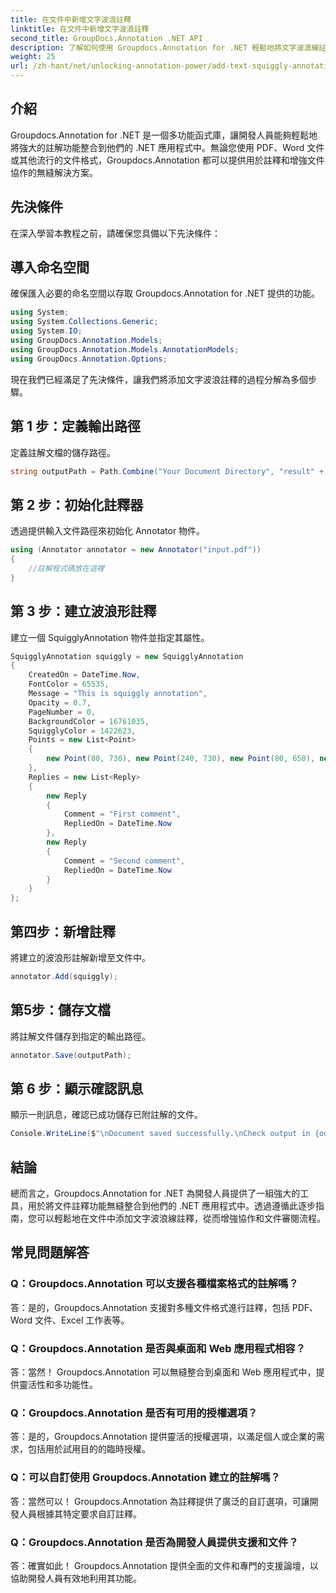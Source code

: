 ```yaml
---
title: 在文件中新增文字波浪註釋
linktitle: 在文件中新增文字波浪註釋
second_title: GroupDocs.Annotation .NET API
description: 了解如何使用 Groupdocs.Annotation for .NET 輕鬆地將文字波浪線註解新增至文件中。加強協作和文件審查流程。
weight: 25
url: /zh-hant/net/unlocking-annotation-power/add-text-squiggly-annotation/
---
```

## 介紹

Groupdocs.Annotation for .NET 是一個多功能函式庫，讓開發人員能夠輕鬆地將強大的註解功能整合到他們的 .NET 應用程式中。無論您使用 PDF、Word 文件或其他流行的文件格式，Groupdocs.Annotation 都可以提供用於註釋和增強文件協作的無縫解決方案。

## 先決條件

在深入學習本教程之前，請確保您具備以下先決條件：

## 導入命名空間

確保匯入必要的命名空間以存取 Groupdocs.Annotation for .NET 提供的功能。

```csharp
using System;
using System.Collections.Generic;
using System.IO;
using GroupDocs.Annotation.Models;
using GroupDocs.Annotation.Models.AnnotationModels;
using GroupDocs.Annotation.Options;
```

現在我們已經滿足了先決條件，讓我們將添加文字波浪註釋的過程分解為多個步驟。

## 第 1 步：定義輸出路徑

定義註解文檔的儲存路徑。

```csharp
string outputPath = Path.Combine("Your Document Directory", "result" + Path.GetExtension("input.pdf"));
```

## 第 2 步：初始化註釋器

透過提供輸入文件路徑來初始化 Annotator 物件。

```csharp
using (Annotator annotator = new Annotator("input.pdf"))
{
    //註解程式碼放在這裡
}
```

## 第 3 步：建立波浪形註釋

建立一個 SquigglyAnnotation 物件並指定其屬性。

```csharp
SquigglyAnnotation squiggly = new SquigglyAnnotation
{
    CreatedOn = DateTime.Now,
    FontColor = 65535,
    Message = "This is squiggly annotation",
    Opacity = 0.7,
    PageNumber = 0,
    BackgroundColor = 16761035,
    SquigglyColor = 1422623,
    Points = new List<Point>
    {
        new Point(80, 730), new Point(240, 730), new Point(80, 650), new Point(240, 650)
    },
    Replies = new List<Reply>
    {
        new Reply
        {
            Comment = "First comment",
            RepliedOn = DateTime.Now
        },
        new Reply
        {
            Comment = "Second comment",
            RepliedOn = DateTime.Now
        }
    }
};
```

## 第四步：新增註釋

將建立的波浪形註解新增至文件中。

```csharp
annotator.Add(squiggly);
```

## 第5步：儲存文檔

將註解文件儲存到指定的輸出路徑。

```csharp
annotator.Save(outputPath);
```

## 第 6 步：顯示確認訊息

顯示一則訊息，確認已成功儲存已附註解的文件。

```csharp
Console.WriteLine($"\nDocument saved successfully.\nCheck output in {outputPath}.");
```

## 結論

總而言之，Groupdocs.Annotation for .NET 為開發人員提供了一組強大的工具，用於將文件註釋功能無縫整合到他們的 .NET 應用程式中。透過遵循此逐步指南，您可以輕鬆地在文件中添加文字波浪線註釋，從而增強協作和文件審閱流程。

## 常見問題解答

### Q：Groupdocs.Annotation 可以支援各種檔案格式的註解嗎？

答：是的，Groupdocs.Annotation 支援對多種文件格式進行註釋，包括 PDF、Word 文件、Excel 工作表等。

### Q：Groupdocs.Annotation 是否與桌面和 Web 應用程式相容？

答：當然！ Groupdocs.Annotation 可以無縫整合到桌面和 Web 應用程式中，提供靈活性和多功能性。

### Q：Groupdocs.Annotation 是否有可用的授權選項？

答：是的，Groupdocs.Annotation 提供靈活的授權選項，以滿足個人或企業的需求，包括用於試用目的的臨時授權。

### Q：可以自訂使用 Groupdocs.Annotation 建立的註解嗎？

答：當然可以！ Groupdocs.Annotation 為註釋提供了廣泛的自訂選項，可讓開發人員根據其特定要求自訂註釋。

### Q：Groupdocs.Annotation 是否為開發人員提供支援和文件？

答：確實如此！ Groupdocs.Annotation 提供全面的文件和專門的支援論壇，以協助開發人員有效地利用其功能。